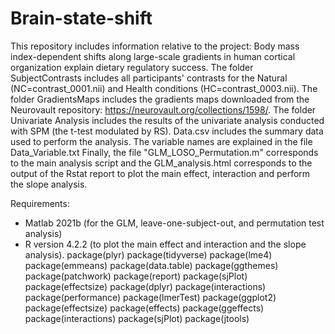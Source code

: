 # Brain-state-shift

This repository includes information relative to the project: Body mass index-dependent shifts along large-scale gradients in human cortical organization explain dietary regulatory success.
The folder SubjectContrasts includes all participants' contrasts for the Natural (NC=contrast_0001.nii) and Health conditions (HC=contrast_0003.nii).
The folder GradientsMaps includes the gradients maps downloaded from the Neurovault repository: https://neurovault.org/collections/1598/.
The folder Univariate Analysis includes the results of the univariate analysis conducted with SPM (the t-test modulated by RS).
Data.csv includes the summary data used to perform the analysis. The variable names are explained in the file Data_Variable.txt
Finally, the file "GLM_LOSO_Permutation.m" corresponds to the main analysis script and the GLM_analysis.html corresponds to the output of the Rstat report to plot the main effect, interaction and perform the slope analysis.

Requirements:
- Matlab 2021b (for the GLM, leave-one-subject-out, and permutation test analysis)
- R version 4.2.2 (to plot the main effect and interaction and the slope analysis).
package(plyr)
package(tidyverse) 
package(lme4) 
package(emmeans) 
package(data.table) 
package(ggthemes) 
package(patchwork) 
package(report) 
package(sjPlot) 
package(effectsize)
package(dplyr) 
package(interactions) 
package(performance) 
package(lmerTest)
package(ggplot2)
package(effectsize)
package(effects)
package(ggeffects)
package(interactions)
package(sjPlot)
package(jtools)
